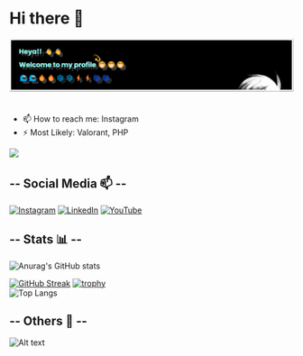 # Hi there 👋

<!--
**kaelune/kaelune** is a ✨ _special_ ✨ repository because its `README.md` (this file) appears on your GitHub profile.

Here are some ideas to get you started:

- 🔭 I’m currently working on ...
- 🌱 I’m currently learning ...
- 👯 I’m looking to collaborate on ...
- 🤔 I’m looking for help with ...
- 💬 Ask me about ...
- 📫 How to reach me: ...
- 😄 Pronouns: ...
- ⚡ Most Likely: ...
-->
 <img align="left" alt="Banner" width="700" src="banner.png">
<br><br>
<br><br>
<br><br>
<br>

- 📫 How to reach me: Instagram
- ⚡ Most Likely: Valorant, PHP

![](https://komarev.com/ghpvc/?username=kaelune&color=blueviolet)

## -- Social Media 📫 --
<!-- <p align="left">
<a href="https://www.linkedin.com/in/pilar-filino-hadi-791637235/" target="blank"><img align="center" src="https://cdn.jsdelivr.net/npm/simple-icons@3.0.1/icons/linkedin.svg" alt="" height="30" width="40" /></a>
<a href="https://www.instagram.com/laaarhad_i/" target="blank"><img align="center" src="https://cdn.jsdelivr.net/npm/simple-icons@3.0.1/icons/instagram.svg" alt="" height="30" width="40" /></a>
<a href="https://www.youtube.com/channel/UC_IY4XJMsXu7e1uc3wRSnXw" target="blank"><img align="center" src="https://cdn.jsdelivr.net/npm/simple-icons@3.0.1/icons/youtube.svg" alt="" height="30" width="40" /></a>
</p> -->
[![Instagram](https://img.shields.io/badge/Instagram-%23E4405F.svg?style=for-the-badge&logo=Instagram&logoColor=white)](https://www.instagram.com/laaarhad_i/)
[![LinkedIn](https://img.shields.io/badge/linkedin-%230077B5.svg?style=for-the-badge&logo=linkedin&logoColor=white)](https://www.linkedin.com/in/pilar-filino-hadi-791637235/)
[![YouTube](https://img.shields.io/badge/YouTube-%23FF0000.svg?style=for-the-badge&logo=YouTube&logoColor=white)
](https://www.youtube.com/@vermillistatz/featured)

## -- Stats 📊 --

![Anurag's GitHub stats](https://github-readme-stats.vercel.app/api?username=kaelune&show_icons=true&border_radius=5&theme=neon&card_width=400&card_height=80&locale=en)

[![GitHub Streak](http://github-readme-streak-stats.herokuapp.com?user=kaelune&theme=neon&hide_border=false&border_radius=5&locale=en&mode=weekly&card_width=600)](https://git.io/streak-stats)
[![trophy](https://github-profile-trophy.vercel.app/?username=kaelune&theme=radical&border_radius=5&locale=id)](https://github.com/kaelune/github-profile-trophy)
<br>
![Top Langs](https://github-readme-stats.vercel.app/api/top-langs/?username=kaelune&layout=compact&theme=neon&border_radius=5&locale=en&card_width=365)

## -- Others 🍃 --
![Alt text](https://spotify-recently-played-readme.vercel.app/api?user=315oy5hzjv4wjew5zztjbgz7jzyy&count=3)
